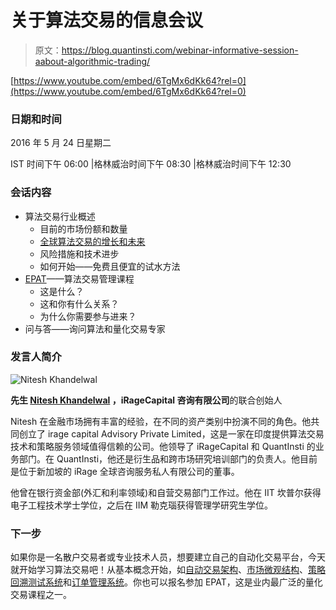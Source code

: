 # 关于算法交易的信息会议

> 原文：<https://blog.quantinsti.com/webinar-informative-session-aabout-algorithmic-trading/>

[https://www.youtube.com/embed/6TgMx6dKk64?rel=0](https://www.youtube.com/embed/6TgMx6dKk64?rel=0)

### **日期和时间**

2016 年 5 月 24 日星期二

IST 时间下午 06:00 |格林威治时间下午 08:30 |格林威治时间下午 12:30

### **会话内容**

*   算法交易行业概述
    *   目前的市场份额和数量
    *   [全球算法交易的增长和未来](https://blog.quantinsti.com/growth-future-algorithmic-trading/)
    *   风险措施和技术进步
    *   如何开始——免费且便宜的试水方法
*   [EPAT](https://www.quantinsti.com/epat/)——算法交易管理课程
    *   这是什么？
    *   这和你有什么关系？
    *   为什么你需要参与进来？
*   问与答——询问算法和量化交易专家

### **发言人简介**

![Nitesh Khandelwal](img/1e0c5d53fffa8e4a42381dc7dbfc02ad.png)

**先生 [Nitesh Khandelwal](https://www.linkedin.com/in/niteshkh/) ，iRageCapital 咨询有限公司**的联合创始人

Nitesh 在金融市场拥有丰富的经验，在不同的资产类别中扮演不同的角色。他共同创立了 irage capital Advisory Private Limited，这是一家在印度提供算法交易技术和策略服务领域值得信赖的公司。他领导了 iRageCapital 和 QuantInsti 的业务部门。在 QuantInsti，他还是衍生品和跨市场研究培训部门的负责人。他目前是位于新加坡的 iRage 全球咨询服务私人有限公司的董事。

他曾在银行资金部(外汇和利率领域)和自营交易部门工作过。他在 IIT 坎普尔获得电子工程技术学士学位，之后在 IIM 勒克瑙获得管理学研究生学位。

### **下一步**

如果你是一名散户交易者或专业技术人员，想要建立自己的自动化交易平台，今天就开始学习算法交易吧！从基本概念开始，如[自动交易架构](https://blog.quantinsti.com/algorithmic-trading-system-architecture/)、[市场微观结构](https://blog.quantinsti.com/market-microstructure/)、[策略回溯测试系统](https://blog.quantinsti.com/backtesting/)和[订单管理系统](https://blog.quantinsti.com/automated-trading-order-management-system/)。你也可以报名参加 EPAT，这是业内最广泛的量化交易课程之一。